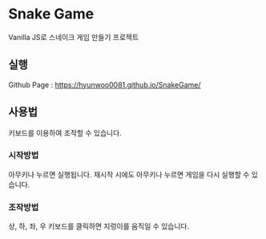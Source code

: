 # Snake Game
Vanilla JS로 스네이크 게임 만들기 프로젝트

## 실행
Github Page : https://hyunwoo0081.github.io/SnakeGame/

## 사용법
키보드를 이용하여 조작할 수 있습니다.

### 시작방법
아무키나 누르면 실행됩니다. 
재시작 시에도 아무키나 누르면 게임을 다시 실행할 수 있습니다.

### 조작방법
상, 하, 좌, 우 키보드를 클릭하면 지렁이를 움직일 수 있습니다.